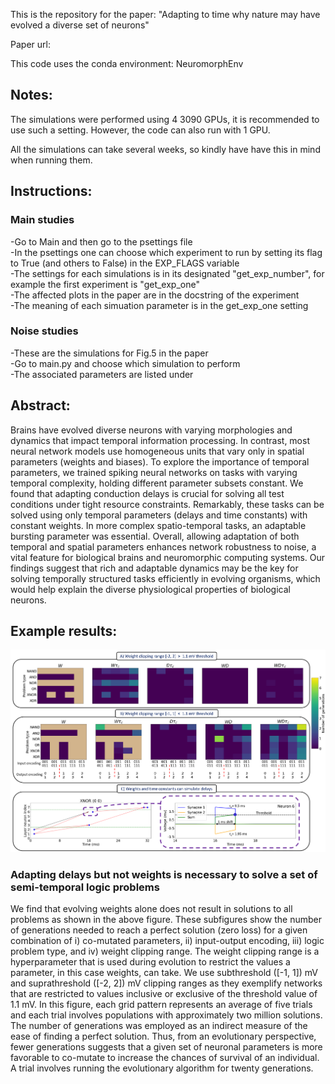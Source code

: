 This is the repository for the paper: "Adapting to time why nature may have evolved a diverse set of neurons"

Paper url:

This code uses the conda environment: NeuromorphEnv


## Notes:
The simulations were performed using 4 3090 GPUs, it is recommended to use such a setting. However, the code can also run with 1 GPU.

All the simulations can take several weeks, so kindly have have this in mind when running them.

## Instructions:
### Main studies
  -Go to Main and then go to the psettings file \
  -In the psettings one can choose which experiment to run by setting its flag to True (and others to False) in the EXP_FLAGS variable \
  -The settings for each simulations is in its designated "get_exp_number", for example the first experiment is "get_exp_one" \
  -The affected plots in the paper are in the docstring of the experiment \
  -The meaning of each simuation parameter is in the get_exp_one setting
### Noise studies
  -These are the simulations for Fig.5 in the paper \
  -Go to main.py and choose which simulation to perform \
  -The associated parameters are listed under

## Abstract:
Brains have evolved diverse neurons with varying morphologies and dynamics that impact temporal information processing. In contrast, most neural network models use homogeneous units that vary only in spatial parameters (weights and biases). To explore the importance of temporal parameters, we trained spiking neural networks on tasks with varying temporal complexity, holding different parameter subsets constant. We found that adapting conduction delays is crucial for solving all test conditions under tight resource constraints. Remarkably, these tasks can be solved using only temporal parameters (delays and time constants) with constant weights. In more complex spatio-temporal tasks, an adaptable bursting parameter was essential. Overall, allowing adaptation of both temporal and spatial parameters enhances network robustness to noise, a vital feature for biological brains and neuromorphic computing systems. Our findings suggest that rich and adaptable dynamics may be the key for solving temporally structured tasks efficiently in evolving organisms, which would help explain the diverse physiological properties of biological neurons.

## Example results:

<img src="Figures/Fig2.png" width="800">

### Adapting delays but not weights is necessary to solve a set of semi-temporal logic problems

We find that evolving weights alone does not result in solutions to all problems as shown in the above figure. These subfigures show the number of generations needed to reach a perfect solution (zero loss) for a given combination of i) co-mutated parameters, ii) input-output encoding, iii) logic problem type, and iv) weight clipping range. The weight clipping range is a hyperparameter that is used during evolution to restrict the values a parameter, in this case weights, can take. We use subthreshold ([-1, 1]) mV and suprathreshold ([-2, 2]) mV clipping ranges as they exemplify networks that are restricted to values inclusive or exclusive of the threshold value of 1.1 mV. In this figure, each grid pattern represents an average of five trials and each trial involves populations with approximately two million solutions. The number of generations was employed as an indirect measure of the ease of finding a perfect solution. Thus, from an evolutionary perspective, fewer generations suggests that a given set of neuronal parameters is more favorable to co-mutate to increase the chances of survival of an individual. A trial involves running the evolutionary algorithm for twenty generations.


